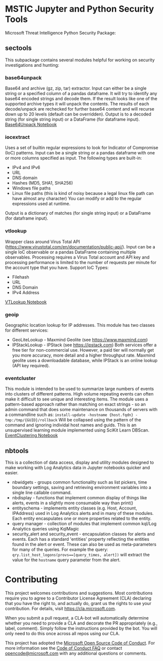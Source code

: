 # MSTIC Jupyter and Python Security Tools

Microsoft Threat Intelligence Python Security Package:

## sectools
This subpackage contains several modules helpful for working on security
investigations and hunting:
### base64unpack
Base64 and archive (gz, zip, tar) extractor. Input can either be a single string or a specified column of a pandas dataframe. It will try to identify any base64 encoded strings and decode them. If the result looks like one of the supported archive types it will unpack the contents. The results of each decode/unpack are rechecked for further base64 content and will recurse down up to 20 levels (default can be overridden).
Output is to a decoded string (for single string input) or a DataFrame (for dataframe input).
[Base64Unpack Notebook](./doc/Base64Unpack.ipynb)

### iocextract
Uses a set of builtin regular expressions to look for Indicator of Compromise (IoC) patterns. Input can be a single string or a pandas dataframe with one or more columns specified as input.
The following types are built-in:
- IPv4 and IPv6
- URL
- DNS domain
- Hashes (MD5, SHA1, SHA256)
- Windows file paths
- Linux file paths (this is kind of noisy because a legal linux file path can have almost any character)
You can modify or add to the regular expressions used at runtime.

Output is a dictionary of matches (for single string input) or a DataFrame (for dataframe input).

### vtlookup
Wrapper class around Virus Total API (https://www.virustotal.com/en/documentation/public-api/).
Input can be a single IoC observable or a pandas DataFrame containing multiple observables.
Processing requires a Virus Total account and API key and processing performance is limited to 
the number of requests per minute for the account type that you have.
Support IoC Types:
- Filehash
- URL
- DNS Domain
- IPv4 Address

[VTLookup Notebook](./doc/VTLookup.ipynb)

### geoip
Geographic location lookup for IP addresses.
This module has two classes for different services:
- GeoLiteLookup - Maxmind Geolite (see https://www.maxmind.com)
- IPStackLookup  - IPStack (see https://ipstack.com)
Both services offer a free tier for non-commercial use. However, 
a paid tier will normally get you more accuracy, more detail and 
a higher throughput rate. Maxmind geolite uses a downloadable database, 
while IPStack is an online lookup (API key required).

### eventcluster
This module is intended to be used to summarize large numbers of 
events into clusters of different patterns. High volume repeating 
events can often make it difficult to see unique and interesting
items. The module uses a pattern-based approach rather than 
matching on exact strings - so an admin command that 
does some maintenance on thousands of servers with a commandline such as:
```install-update -hostname {host.fqdn} -tmp:/tmp/{GUID}/rollback```
Will be collapsed using the pattern of the command and ignoring 
individal host names and guids.
This is an unsupervised learning module implemented using SciKit Learn DBScan.
[EventClustering Notebook](./doc/EventClustering.ipynb)

## nbtools
This is a collection of data access, display and utility modules 
designed to make working with Log Analytics data in Jupyter notebooks 
quicker and easier.
- nbwidgets - groups common functionality such as list pickers, 
time boundary settings, saving and retrieving
environment variables into a single line callable command.
- nbdisplay - functions that implement common display of things like 
alerts, events in a slightly more consumable way than print()
- entityschema - implements entity classes (e.g. Host, Account, IPAddress) 
used in Log Analytics alerts and in many of these modules. 
Each entity encaspulates one or more properties related to the entity.
- query manager - collection of modules that implement common 
kql/Log Analytics queries using KqlMagic
- security_alert and security_event - encapsulation classes for alerts 
and events. Each has a standard 'entities' property reflecting the 
entities found in the alert or event. These can also be used as 
meta-parameters for many of the queries. For example the query:
```qry.list_host_logons(provs==[query_times, alert])``` will extract the
value for the ```hostname``` query parameter from the alert.

# Contributing

This project welcomes contributions and suggestions.  Most contributions require you to agree to a
Contributor License Agreement (CLA) declaring that you have the right to, and actually do, grant us
the rights to use your contribution. For details, visit https://cla.microsoft.com.

When you submit a pull request, a CLA-bot will automatically determine whether you need to provide
a CLA and decorate the PR appropriately (e.g., label, comment). Simply follow the instructions
provided by the bot. You will only need to do this once across all repos using our CLA.

This project has adopted the [Microsoft Open Source Code of Conduct](https://opensource.microsoft.com/codeofconduct/).
For more information see the [Code of Conduct FAQ](https://opensource.microsoft.com/codeofconduct/faq/) or
contact [opencode@microsoft.com](mailto:opencode@microsoft.com) with any additional questions or comments.
